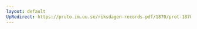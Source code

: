 ```yaml
---
layout: default
UpRedirect: https://pruto.im.uu.se/riksdagen-records-pdf/1870/prot-1870--ak--423/prot-1870--ak--423_064.pdf
---
```

